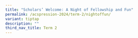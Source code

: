 ```yaml
---
title: "Scholars’ Welcome: A Night of Fellowship and Fun"
permalink: /acspression-2024/term-2/nightoffun/
variant: tiptap
description: ""
third_nav_title: Term 2
---
```


